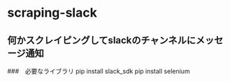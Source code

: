 # scraping-slack

## 何かスクレイピングしてslackのチャンネルにメッセージ通知

###　必要なライブラリ
pip install slack_sdk
pip install selenium